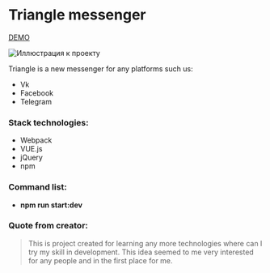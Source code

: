 # Triangle messenger
[DEMO](https://shtikov.github.io/Triangle/)

![Иллюстрация к проекту](https://pp.userapi.com/c830108/v830108111/509a7/UGc19HzfnvY.jpg)

Triangle is a new messenger for any platforms such us:
* Vk
* Facebook
* Telegram

### Stack technologies:
* Webpack
* VUE.js
* jQuery
* npm

### Command list:
* **npm run start:dev**

### Quote from creator:
> This is project created for learning any more technologies where can I try my skill in development.
> This idea seemed to me very interested for any people and in the first place for me.
